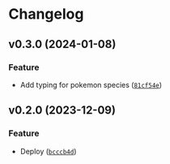 # Changelog

<!--next-version-placeholder-->

## v0.3.0 (2024-01-08)
### Feature
* Add typing for pokemon species ([`81cf54e`](https://github.com/guilatrova/graceful-pokeapi/commit/81cf54ebcff46844d2b8152d1627636bcf143f29))

## v0.2.0 (2023-12-09)
### Feature
* Deploy ([`bcccb4d`](https://github.com/guilatrova/graceful-pokeapi/commit/bcccb4dfddf3938f7c5ba56cdfd71568362213a7))
